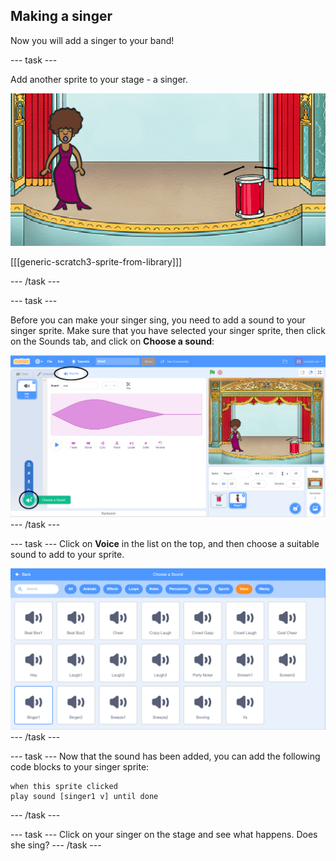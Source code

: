 ## Making a singer

Now you will add a singer to your band!

--- task ---

Add another sprite to your stage - a singer.

![screenshot](images/band-singer-mic.png)

[[[generic-scratch3-sprite-from-library]]]

--- /task ---

--- task ---

Before you can make your singer sing, you need to add a sound to your singer sprite. Make sure that you have selected your singer sprite, then click on the Sounds tab, and click on **Choose a sound**:

![screenshot](images/band-import-sound-annotated.png)
--- /task ---

--- task ---
Click on **Voice** in the list on the top, and then choose a suitable sound to add to your sprite.

![screenshot](images/band-choose-sound.png)
--- /task ---

--- task ---
Now that the sound has been added, you can add the following code blocks to your singer sprite:

```blocks3
when this sprite clicked
play sound [singer1 v] until done
```
--- /task ---

--- task ---
Click on your singer on the stage and see what happens. Does she sing?
--- /task ---
